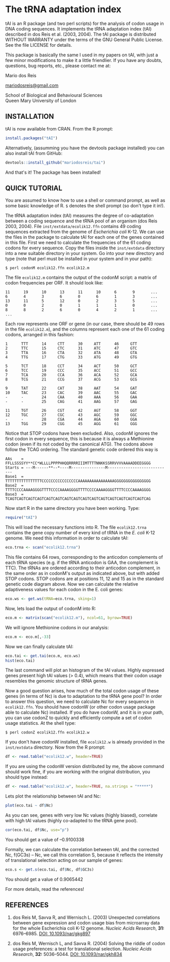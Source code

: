 # The tRNA adaptation index

tAI is an R package (and two perl scripts) for the analysis of codon usage in
DNA coding sequences. It implements the tRNA adaptation index (tAI) described in
dos Reis et al. (2003, 2004). The tAI package is distributed WITHOUT WARRANTY
under the terms of the GNU General Public License. See the file LICENSE for
details.

This package is basically the same I used in my papers on tAI, with just a few
minor modifications to make it a little friendlier. If you have any doubts,
questions, bug reports, etc., please contact me at:

Mario dos Reis

mariodosreis@gmail.com

School of Biological and Behavioural Sciences  
Queen Mary University of London


INSTALLATION
----------------------------------------------------------------------

tAI is now available from CRAN. From the R prompt:

~~~R
install.packages("tAI")
~~~

Alternatively, (assumming you have the devtools package installed) you can also install tAI from GitHub:

~~~R
devtools::install_github("mariodosreis/tai")
~~~

And that's it! The package has been installed!

QUICK TUTORIAL
----------------------------------------------------------------------

You are assumed to know how to use a shell or command prompt, as well as some
basic knowledge of R. `$` denotes the shell prompt (so don't type it in!).

The tRNA adaptation index (tAI) measures the degree of co-adaptation between a
coding sequence and the tRNA pool of an organism (dos Reis 2003, 2004). File
`inst/extdata/ecolik12.ffn` contains 49 coding sequences extracted from the
genome of *Escherichia coli* K-12. We can use the files in the package to
calculate tAI for each one of the genes contained in this file. First we need to
calculate the frequencies of the 61 coding codons for every sequence. Copy the
files inside the `inst/extdata` directory into a new suitable directory in your
system. Go into your new directory and type (note that perl must be installed in
your system and in your path):

~~~
$ perl codonM ecolik12.ffn ecolik12.m
~~~

The file `ecolik12.m` contains the output of the codonM script: a matrix of
codon frequencies per ORF. It should look like:

~~~
11      19      10      13      11      10      6       9       ...
6       4       3       6       0       6       1       3       ...
13      11      5       12      0       2       3       5       ...
0       0       2       0       1       1       1       0       ...
8       8       2       6       0       4       2       1       ...
...
~~~

Each row represents one ORF or gene (in our case, there should be 49 rows in the
file `ecolik12.m`), and the columns represent each one of the 61 coding codons,
arranged in this fashion:

~~~
1      TTT      14     CTT      30     ATT      46     GTT
2      TTC      15     CTC      31     ATC      47     GTC
3      TTA      16     CTA      32     ATA      48     GTA
4      TTG      17     CTG      33     ATG      49     GTG

5      TCT      18     CCT      34     ACT      50     GCT
6      TCC      19     CCC      35     ACC      51     GCC
7      TCA      20     CCA      36     ACA      52     GCA
8      TCG      21     CCG      37     ACG      53     GCG

9      TAT      22     CAT      38     AAT      54     GAT
10     TAC      23     CAC      39     AAC      55     GAC
-      -        24     CAA      40     AAA      56     GAA
-      -        25     CAG      41     AAG      57     GAG

11     TGT      26     CGT      42     AGT      58     GGT
12     TGC      27     CGC      43     AGC      59     GGC
-      -        28     CGA      44     AGA      60     GGA
13     TGG      29     CGG      45     AGG      61     GGG
~~~

Notice that STOP codons have been excluded. Also, codonM ignores the first codon
in every sequence, this is because it is always a Methionine codon (even if its
not coded by the canonical ATG). The codons above follow the TCAG ordering. The
standard genetic code ordered this way is

~~~
AAs    = FFLLSSSSYY**CC*WLLLLPPPPHHQQRRRRIIIMTTTTNNKKSSRRVVVVAAAADDEEGGGG
Starts = ---M------**--*----M---------------M----------------------------
Base1  = TTTTTTTTTTTTTTTTCCCCCCCCCCCCCCCCAAAAAAAAAAAAAAAAGGGGGGGGGGGGGGGG
Base2  = TTTTCCCCAAAAGGGGTTTTCCCCAAAAGGGGTTTTCCCCAAAAGGGGTTTTCCCCAAAAGGGG
Base3  = TCAGTCAGTCAGTCAGTCAGTCAGTCAGTCAGTCAGTCAGTCAGTCAGTCAGTCAGTCAGTCAG
~~~

Now start R in the same directory you have been working. Type:

~~~R
require("tAI")
~~~

This will load the necessary functions into R. The file `ecolik12.trna` contains
the gene copy number of every kind of tRNA in the *E. coli* K-12 genome. We need
this information in order to calculate tAI:

~~~R
eco.trna <- scan("ecolik12.trna")
~~~

This file contains 64 rows, corresponding to the anticodon complements of each
tRNA species (e.g. if the tRNA anticodon is GAA, the complement is TTC). The
tRNAs  are ordered according to their anticodon complement, in the same order as
in codonM's output as indicated above, but with added STOP codons. STOP codons
are at positions 11, 12 and 15 as in the standard genetic code diagram above.
Now we can calculate the relative adaptiveness values for each codon in the E.
coli genes:

~~~R
eco.ws <- get.ws(tRNA=eco.trna, sking=1)
~~~

Now, lets load the output of codonM into R:

~~~R
eco.m <- matrix(scan("ecolik12.m"), ncol=61, byrow=TRUE)
~~~

We will ignore Methionine codons in our analysis:

~~~R
eco.m <- eco.m[,-33]
~~~

Now we can finally calculate tAI:

~~~R
eco.tai <- get.tai(eco.m, eco.ws)
hist(eco.tai)
~~~

The last command will plot an histogram of the tAI values. Highly expressed
genes present high tAI values (> 0.4), which means that their codon usage
resembles the genomic structure of tRNA genes.

Now a good question arises, how much of the total codon usage of these genes (in
terms of Nc) is due to adaptation to the tRNA gene pool? In order to answer this
question, we need to calculate Nc for every sequence in `ecolik12.ffn`. You
should have codonW (or other codon usage package able to calculate Nc)
installed. If you do have codonW, and it is in your path, you can use codonZ to
quickly and efficiently compute a set of codon usage statistics. At the shell
type:

~~~
$ perl codonZ ecolik12.ffn ecolik12.w
~~~

If you don't have codonW installed, file `ecolik12.w` is already provided in the
`inst/extdata` directory. Now from the R prompt:

~~~R
df <- read.table("ecolik12.w", header=TRUE)
~~~

If you are using the codonW version distributed by me, the above command should
work fine, if you are working with the original distribution, you should type
instead:

~~~R
df <- read.table("ecolik12.w", header=TRUE, na.strings = "*****")
~~~

Lets plot the relationship between tAI and Nc:

~~~R
plot(eco.tai ~ df$Nc)
~~~

As you can see, genes with very low Nc values (highly biased), correlate with
high tAI values (highly co-adapted to the tRNA gene pool).

~~~R
cor(eco.tai, df$Nc, use="p")
~~~

You should get a value of –0.9100338

Formally, we can calculate the correlation between tAI, and the corrected Nc,
f(GC3s) – Nc, we call this correlation S, because it reflects the intensity of
translational selection acting on our sample of genes:

~~~R
eco.s <- get.s(eco.tai, df$Nc, df$GC3s)
~~~

You should get a value of 0.9065442

For more details, read the references!

REFERENCES
----------------------------------------------------------------------

1. dos Reis M, Savva R, and Wernisch L. (2003) Unexpected correlations between
gene expression and codon usage bias from microarray data for the whole
Escherichia coli K-12 genome. *Nucleic Acids Research*, **31:** 6976–6985.
[DOI: 10.1093/nar/gkg897](https://dx.doi.org/10.1093/nar/gkg897)

2. dos Reis M, Wernisch L, and Savva R. (2004) Solving the riddle of codon usage
preferences: a test for translational selection. *Nucleic Acids Research*,
**32:** 5036–5044.
[DOI: 10.1093/nar/gkh834](https://dx.doi.org/10.1093/nar/gkh834)

